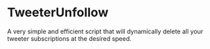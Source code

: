 # TweeterUnfollow
A very simple and efficient script that will dynamically delete all your tweeter subscriptions at the desired speed.

